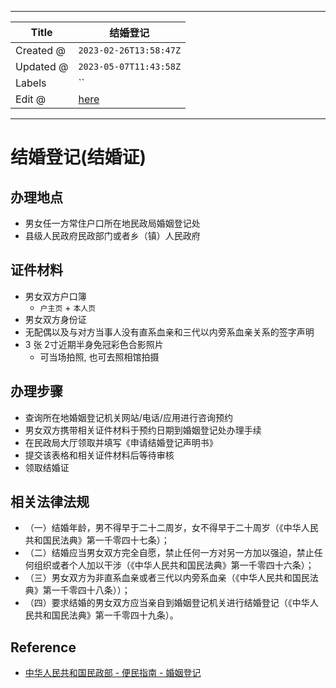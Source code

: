 -----

| Title     | 结婚登记                                            |
| --------- | ----------------------------------------------- |
| Created @ | `2023-02-26T13:58:47Z`                          |
| Updated @ | `2023-05-07T11:43:58Z`                          |
| Labels    | \`\`                                            |
| Edit @    | [here](https://github.com/junxnone/jh/issues/5) |

-----

# 结婚登记(结婚证)

## 办理地点

  - 男女任一方常住户口所在地民政局婚姻登记处
  - 县级人民政府民政部门或者乡（镇）人民政府

## 证件材料

  - 男女双方户口簿
      - `户主页` + `本人页`
  - 男女双方身份证
  - 无配偶以及与对方当事人没有直系血亲和三代以内旁系血亲关系的签字声明
  - 3 张 2寸近期半身免冠彩色合影照片
      - 可当场拍照, 也可去照相馆拍摄

## 办理步骤

  - 查询所在地婚姻登记机关网站/电话/应用进行咨询预约
  - 男女双方携带相关证件材料于预约日期到婚姻登记处办理手续
  - 在民政局大厅领取并填写《申请结婚登记声明书》
  - 提交该表格和相关证件材料后等待审核
  - 领取结婚证

## 相关法律法规

  - （一）结婚年龄，男不得早于二十二周岁，女不得早于二十周岁（《中华人民共和国民法典》第一千零四十七条）；
  - （二）结婚应当男女双方完全自愿，禁止任何一方对另一方加以强迫，禁止任何组织或者个人加以干涉（《中华人民共和国民法典》第一千零四十六条）；
  - （三）男女双方为非直系血亲或者三代以内旁系血亲（《中华人民共和国民法典》第一千零四十八条））；
  - （四）要求结婚的男女双方应当亲自到婚姻登记机关进行结婚登记（《中华人民共和国民法典》第一千零四十九条）。

## Reference

  - [中华人民共和国民政部 - 便民指南 -
    婚姻登记](https://www.mca.gov.cn/article/fw/bmzn/hydj/)
